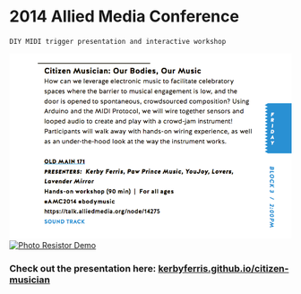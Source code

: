# 2014 Allied Media Conference
	DIY MIDI trigger presentation and interactive workshop

[![Citizen Musician - Our Bodies, Our Music](assets/amc_program.png)](https://kerbyferris.github.io/citizen-musician)
[![Photo Resistor Demo](assets/citizen_musician.gif)](https://kerbyferris.github.io/citizen-musician/assets/FB522D89-9501-41D1-9144-97F128A2D309/assets/PawPrinceDemo.mp4-0.0000-67.4007.m4v)

### Check out the presentation here: [kerbyferris.github.io/citizen-musician](https://kerbyferris.github.io/citizen-musician)
